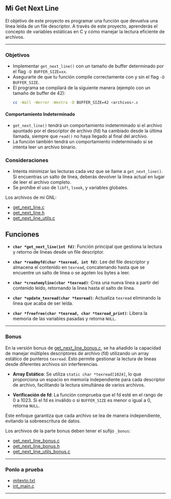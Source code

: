 ## Mi Get Next Line

El objetivo de este proyecto es programar una función que devuelva una línea leída de un file descriptor. A través de este proyecto, aprenderás el concepto de variables estáticas en C y cómo manejar la lectura eficiente de archivos.

---

### Objetivos

- Implementar `get_next_line()` con un tamaño de buffer determinado por el flag `-D BUFFER_SIZE=xx`.
- Asegurarte de que tu función compile correctamente con y sin el flag `-D BUFFER_SIZE`.
- El programa se compilará de la siguiente manera (ejemplo con un tamaño de buffer de 42):
  ```bash
  cc -Wall -Werror -Wextra -D BUFFER_SIZE=42 <archivos>.c
  ```

#### Comportamiento Indeterminado

- `get_next_line()` tendrá un comportamiento indeterminado si el archivo apuntado por el descriptor de archivo (fd) ha cambiado desde la última llamada, siempre que `read()` no haya llegado al final del archivo.
- La función también tendrá un comportamiento indeterminado si se intenta leer un archivo binario.

### Consideraciones

- Intenta minimizar las lecturas cada vez que se llame a `get_next_line()`. Si encuentras un salto de línea, deberás devolver la línea actual en lugar de leer el archivo completo.
- Se prohíbe el uso de `libft`, `lseek`, y variables globales.

Los archivos de mi GNL:
- [get_next_line.c](https://github.com/briveraarg/Get-Next-Line/blob/main/get_next_line.c)
- [get_next_line.h](https://github.com/briveraarg/Get-Next-Line/blob/main/get_next_line.h)
- [get_next_line_utils.c](https://github.com/briveraarg/Get-Next-Line/blob/main/get_next_line_utils.c)

## Funciones

- **`char *get_next_line(int fd)`**: 
  Función principal que gestiona la lectura y retorno de líneas desde un file descriptor.
  
- **`char *readmyfd(char *texread, int fd)`**: 
  Lee del file descriptor y almacena el contenido en `texread`, concatenando hasta que se encuentre un salto de línea o se agoten los bytes a leer.

- **`char *createmyline(char *texread)`**: 
  Crea una nueva línea a partir del contenido leído, retornando la línea hasta el salto de línea.

- **`char *update_texread(char *texread)`**: 
  Actualiza `texread` eliminando la línea que acaba de ser leída.

- **`char *freefree(char *texread, char *texread_print)`**: 
  Libera la memoria de las variables pasadas y retorna `NULL`.

---

### Bonus

En la versión bonus de [get_next_line_bonus.c](https://github.com/briveraarg/Get-Next-Line/blob/main/get_next_line_bonus.c), se ha añadido la capacidad de manejar múltiples descriptores de archivo (fd) utilizando un array estático de punteros `texread`. Esto permite gestionar la lectura de líneas desde diferentes archivos sin interferencias.

- **Array Estático**: Se utiliza `static char *texread[1024]`, lo que proporciona un espacio en memoria independiente para cada descriptor de archivo, facilitando la lectura simultánea de varios archivos.

- **Verificación de fd**: La función comprueba que el fd esté en el rango de 0 a 1023. Si el fd es inválido o si `BUFFER_SIZE` es menor o igual a 0, retorna `NULL`.

Este enfoque garantiza que cada archivo se lea de manera independiente, evitando la sobreescritura de datos.


Los archivos de la parte bonus deben tener el sufijo `_bonus`:
- [get_next_line_bonus.c](https://github.com/briveraarg/Get-Next-Line/blob/main/get_next_line_bonus.c)
- [get_next_line_bonus.h](https://github.com/briveraarg/Get-Next-Line/blob/main/get_next_line_bonus.h)
- [get_next_line_utils_bonus.c](https://github.com/briveraarg/Get-Next-Line/blob/main/get_next_line_utils_bonus.c)

---

### Ponlo a prueba
- [mitexto.txt](https://github.com/briveraarg/Get-Next-Line/blob/main/mitexto.txt)
- [int_main.c](https://github.com/briveraarg/Get-Next-Line/blob/main/int_main.c)

---

